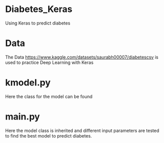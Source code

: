 # Diabetes_Keras
Using Keras to predict diabetes

# Data
The Data https://www.kaggle.com/datasets/saurabh00007/diabetescsv is used to practice Deep Learning with Keras

# kmodel.py
Here the class for the model can be found

# main.py
Here the model class is inherited and different input parameters are tested to find the best model to predict diabetes.

